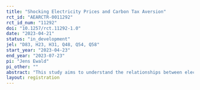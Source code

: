 ```yaml
---
title: "Shocking Electricity Prices and Carbon Tax Aversion"
rct_id: "AEARCTR-0011292"
rct_id_num: "11292"
doi: "10.1257/rct.11292-1.0"
date: "2023-04-21"
status: "in_development"
jel: "D83, H23, H31, Q48, Q54, Q58"
start_year: "2023-04-23"
end_year: "2023-07-23"
pi: "Jens Ewald"
pi_other: ""
abstract: "This study aims to understand the relationships between electricity prices, beliefs about carbon taxation, and attitudes toward carbon taxation. The study will survey Swedish households living near electricity zone borders who are experiencing different electricity prices to identify the causal effect of the price differences on beliefs and attitudes using a geographic regression discontinuity design. Additionally, the analysis will examine the role of four beliefs in determining acceptance of carbon taxation. These beliefs include whether the policy will negatively impact household purchasing power, whether it mitigates emissions, whether it disproportionately affects low-income households, and whether it harms rural areas the most."
layout: registration
---
```


